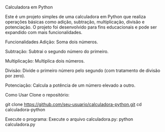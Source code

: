 Calculadora em Python

Este é um projeto simples de uma calculadora em Python que realiza operações básicas como adição, subtração, multiplicação, divisão e potenciação. O projeto foi desenvolvido para fins educacionais e pode ser expandido com mais funcionalidades.

Funcionalidades
Adição: Soma dois números.

Subtração: Subtrai o segundo número do primeiro.

Multiplicação: Multiplica dois números.

Divisão: Divide o primeiro número pelo segundo (com tratamento de divisão por zero).

Potenciação: Calcula a potência de um número elevado a outro.

Como Usar
Clone o repositório:

git clone https://github.com/seu-usuario/calculadora-python.git
cd calculadora-python

Execute o programa:
Execute o arquivo calculadora.py:
python calculadora.py

